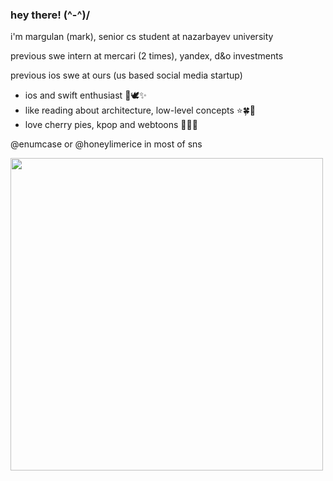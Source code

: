 ### hey there! (^-^)/

i'm margulan (mark), senior cs student at nazarbayev university

previous swe intern at mercari (2 times), yandex, d&o investments

previous ios swe at ours (us based social media startup)

- ios and swift enthusiast 🍎🕊✨
- like reading about architecture, low-level concepts ⭐️🍀🫧
- love cherry pies, kpop and webtoons 🥧💜🌱

@enumcase or @honeylimerice in most of sns

<img src="https://user-images.githubusercontent.com/28789564/217783299-977e4e33-0cf3-41ac-a354-dd308b39dc34.jpg" width="500">
